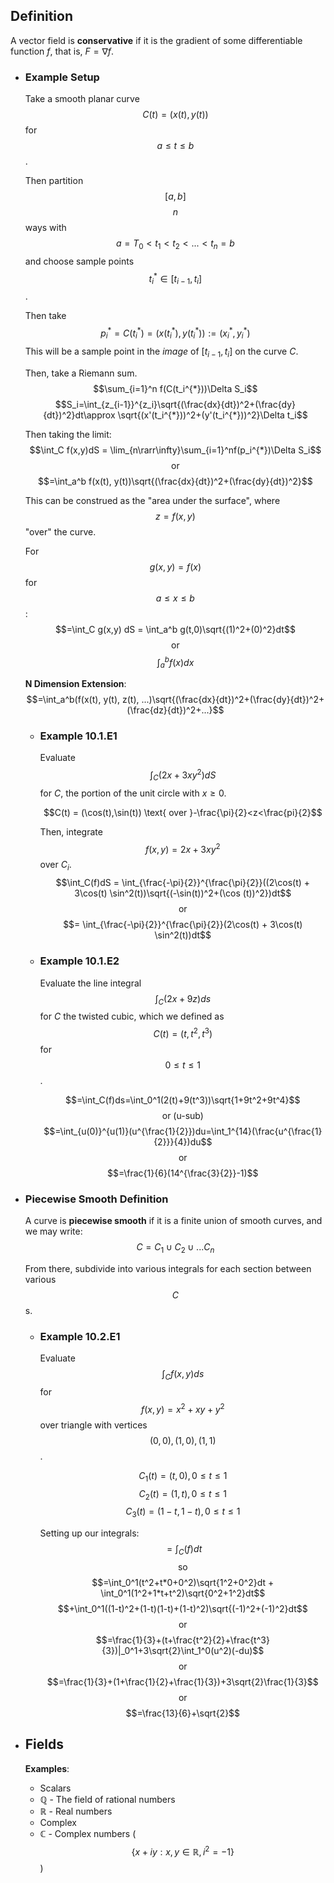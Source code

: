 ## Definition
A vector field is **conservative** if it is the gradient of some differentiable function $f$, that is, $F = \nabla f$.
- ### Example Setup
  Take a smooth planar curve $$C(t) = (x(t),y(t))$$ for $$a \leq t \leq b$$. 
  
  Then partition $$[a,b]$$ $$n$$ ways with $$a=T_0<t_1<t_2<...<t_n=b$$ and choose sample points $$t_i^{*}\in [t_{i-1},t_i]$$.
  
  Then take $$p_i^{*}=C(t_i^{*})=(x(t_i^{*}),y(t_i^{*})):=(x_i^{*},y_i^{*})$$
  This will be a sample point in the *image* of $[t_{i-1},t_i]$ on the curve $C$.
  
  Then, take a Riemann sum.
  $$\sum_{i=1}^n f(C(t_i^{*}))\Delta S_i$$
  $$S_i=\int_{z_{i-1}}^{z_i}\sqrt{(\frac{dx}{dt})^2+(\frac{dy}{dt})^2}dt\approx \sqrt{(x'(t_i^{*}))^2+(y'(t_i^{*}))^2}\Delta t_i$$
  
  Then taking the limit:
  $$\int_C f(x,y)dS = \lim_{n\rarr\infty}\sum_{i=1}^nf(p_i^{*})\Delta S_i$$
  $$\text{or}$$
  $$=\int_a^b f(x(t), y(t))\sqrt{(\frac{dx}{dt})^2+(\frac{dy}{dt})^2}$$
  
  This can be construed as the "area under the surface", where $$z=f(x,y)$$ "over" the curve.
  
  For $$g(x,y) = f(x)$$ for $$a \leq x \leq b$$:
  $$=\int_C g(x,y) dS = \int_a^b g(t,0)\sqrt{(1)^2+(0)^2}dt$$
  $$\text{or}$$
  $$\int_a^bf(x)dx$$
  
  **N Dimension Extension**:
  $$=\int_a^b(f(x(t), y(t), z(t), ...)\sqrt{(\frac{dx}{dt})^2+(\frac{dy}{dt})^2+(\frac{dz}{dt})^2+...}$$
	- ### Example 10.1.E1
	  Evaluate $$\int_C(2x+3xy^2)dS$$ for $C$, the portion of the unit circle with $x \geq 0$.
	  
	  $$C(t) = (\cos(t),\sin(t)) \text{ over }-\frac{\pi}{2}<z<\frac{pi}{2}$$
	  
	  Then, integrate $$f(x,y) = 2x + 3xy^2$$ over $C_i$.
	  $$\int_C(f)dS = \int_{\frac{-\pi}{2}}^{\frac{\pi}{2}}((2\cos(t) + 3\cos(t) \sin^2(t))\sqrt{(-\sin(t))^2+(\cos (t))^2})dt$$
	  $$\text{or}$$
	  $$= \int_{\frac{-\pi}{2}}^{\frac{\pi}{2}}(2\cos(t) + 3\cos(t) \sin^2(t))dt$$
	- ### Example 10.1.E2
	  Evaluate the line integral $$\int_C(2x+9z)ds$$ for $C$ the twisted cubic, which we defined as $$C(t) = (t, t^2, t^3)$$ for $$0 \leq t \leq 1$$.
	  
	  $$=\int_C(f)ds=\int_0^1(2(t)+9(t^3))\sqrt{1+9t^2+9t^4}$$
	  $$\text{or (u-sub)}$$
	  $$=\int_{u(0)}^{u(1)}(u^{\frac{1}{2}})du=\int_1^{14}(\frac{u^{\frac{1}{2}}}{4})du$$
	  $$\text{or}$$
	  $$=\frac{1}{6}(14^{\frac{3}{2}}-1)$$
- ### Piecewise Smooth Definition
  A curve is **piecewise smooth** if it is a finite union of smooth curves, and we may write:
  $$C=C_1\cup C_2\cup ... C_n$$
  
  From there, subdivide into various integrals for each section between various $$C$$s.
	- ### Example 10.2.E1
	  Evaluate $$\int_Cf(x,y)ds$$ for $$f(x,y) = x^2 + xy + y^2$$ over triangle with vertices $$(0,0), (1,0), (1,1)$$.
	  
	  $$C_1(t) = (t,0), 0\leq t \leq 1$$
	  $$C_2(t) = (1,t), 0 \leq t \leq 1$$
	  $$C_3(t) = (1-t, 1-t), 0 \leq t \leq 1$$
	  
	  Setting up our integrals:
	  $$=\int_C(f)dt$$
	  $$\text{so}$$
	  $$=\int_0^1(t^2+t*0+0^2)\sqrt{1^2+0^2}dt + \int_0^1(1^2+1*t+t^2)\sqrt{0^2+1^2}dt$$
	  $$+\int_0^1((1-t)^2+(1-t)(1-t)+(1-t)^2)\sqrt{(-1)^2+(-1)^2}dt$$
	  $$\text{or}$$
	  $$=\frac{1}{3}+(t+\frac{t^2}{2}+\frac{t^3}{3})|_0^1+3\sqrt{2}\int_1^0(u^2)(-du)$$
	  $$\text{or}$$
	  $$=\frac{1}{3}+(1+\frac{1}{2}+\frac{1}{3})+3\sqrt{2}\frac{1}{3}$$
	  $$\text{or}$$
	  $$=\frac{13}{6}+\sqrt{2}$$
- ## Fields
  **Examples**:
  * Scalars
  * $\mathbb{Q}$ - The field of rational numbers
  * $\mathbb{R}$ - Real numbers
  * Complex
  * $\mathbb{C}$ - Complex numbers ($$\{x+iy : x,y \in \mathbb{R}, i^2=-1\}$$)